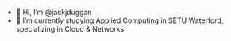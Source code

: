 - 👋 Hi, I’m @jackjduggan
- 🌱 I’m currently studying Applied Computing in SETU Waterford, specializing in Cloud & Networks

<!---
jackjduggan/jackjduggan is a ✨ special ✨ repository because its `README.md` (this file) appears on your GitHub profile.
You can click the Preview link to take a look at your changes.
--->
